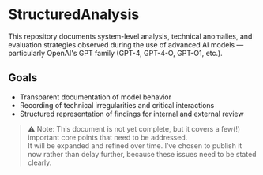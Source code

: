 # StructuredAnalysis

This repository documents system-level analysis, technical anomalies, and evaluation strategies observed during the use of advanced AI models — particularly OpenAI's GPT family (GPT-4, GPT-4-O, GPT-O1, etc.).

## Goals

- Transparent documentation of model behavior
- Recording of technical irregularities and critical interactions
- Structured representation of findings for internal and external review

> ⚠️ Note: This document is not yet complete, but it covers a few(!) important core points that need to be addressed.  
> It will be expanded and refined over time. I’ve chosen to publish it now rather than delay further, because these issues need to be stated clearly.
